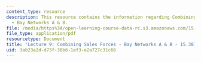 ```yaml
---
content_type: resource
description: This resource contains the information regarding Combining Sales Forces
  - Bay Networks A & B.
file: /media/https%3A/open-learning-course-data-rc.s3.amazonaws.com/15-387-entrepreneurial-sales-spring-2015/3ab23a2dd73f38b61ef3e2a727c31c66_MIT15_387S15_Lecture9.pdf
file_type: application/pdf
resourcetype: Document
title: 'Lecture 9: Combining Sales Forces - Bay Networks A & B - 15.387 Spring 2015'
uid: 3ab23a2d-d73f-38b6-1ef3-e2a727c31c66
---
```


